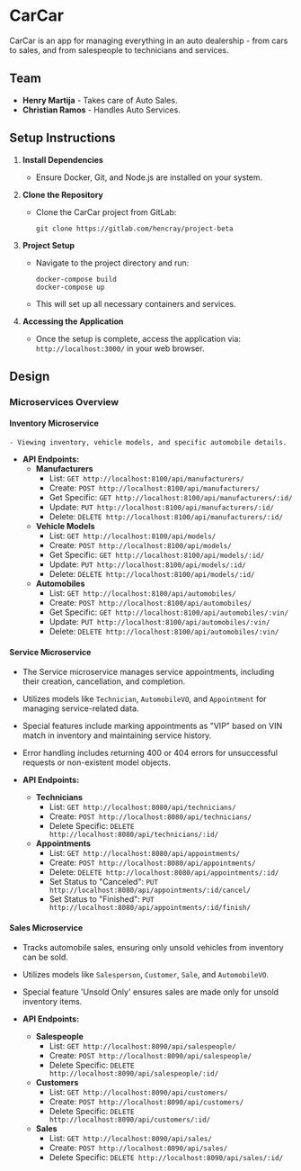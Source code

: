 # CarCar
CarCar is an app for managing everything in an auto dealership - from cars to sales, and from salespeople to technicians and services.

## Team
- **Henry Martija** - Takes care of Auto Sales.
- **Christian Ramos** - Handles Auto Services.

## Setup Instructions
1. **Install Dependencies**
   - Ensure Docker, Git, and Node.js are installed on your system.

2. **Clone the Repository**
   - Clone the CarCar project from GitLab:
     ```
     git clone https://gitlab.com/hencray/project-beta
     ```

3. **Project Setup**
   - Navigate to the project directory and run:
     ```
     docker-compose build
     docker-compose up
     ```
   - This will set up all necessary containers and services.

4. **Accessing the Application**
   - Once the setup is complete, access the application via:
     `http://localhost:3000/` in your web browser.

## Design
### Microservices Overview

#### Inventory Microservice
    - Viewing inventory, vehicle models, and specific automobile details.

- **API Endpoints:**
  - **Manufacturers**
    - List: `GET http://localhost:8100/api/manufacturers/`
    - Create: `POST http://localhost:8100/api/manufacturers/`
    - Get Specific: `GET http://localhost:8100/api/manufacturers/:id/`
    - Update: `PUT http://localhost:8100/api/manufacturers/:id/`
    - Delete: `DELETE http://localhost:8100/api/manufacturers/:id/`
  - **Vehicle Models**
    - List: `GET http://localhost:8100/api/models/`
    - Create: `POST http://localhost:8100/api/models/`
    - Get Specific: `GET http://localhost:8100/api/models/:id/`
    - Update: `PUT http://localhost:8100/api/models/:id/`
    - Delete: `DELETE http://localhost:8100/api/models/:id/`
  - **Automobiles**
    - List: `GET http://localhost:8100/api/automobiles/`
    - Create: `POST http://localhost:8100/api/automobiles/`
    - Get Specific: `GET http://localhost:8100/api/automobiles/:vin/`
    - Update: `PUT http://localhost:8100/api/automobiles/:vin/`
    - Delete: `DELETE http://localhost:8100/api/automobiles/:vin/`


#### Service Microservice
  - The Service microservice manages service appointments, including their creation, cancellation, and completion.
  - Utilizes models like `Technician`, `AutomobileVO`, and `Appointment` for managing service-related data.
  - Special features include marking appointments as "VIP" based on VIN match in inventory and maintaining service history.
  - Error handling includes returning 400 or 404 errors for unsuccessful requests or non-existent model objects.
  
- **API Endpoints:**
  - **Technicians**
    - List: `GET http://localhost:8080/api/technicians/`
    - Create: `POST http://localhost:8080/api/technicians/`
    - Delete Specific: `DELETE http://localhost:8080/api/technicians/:id/`
  - **Appointments**
    - List: `GET http://localhost:8080/api/appointments/`
    - Create: `POST http://localhost:8080/api/appointments/`
    - Delete: `DELETE http://localhost:8080/api/appointments/:id/`
    - Set Status to "Canceled": `PUT http://localhost:8080/api/appointments/:id/cancel/`
    - Set Status to "Finished": `PUT http://localhost:8080/api/appointments/:id/finish/`

#### Sales Microservice
  - Tracks automobile sales, ensuring only unsold vehicles from inventory can be sold.
  - Utilizes models like `Salesperson`, `Customer`, `Sale`, and `AutomobileVO`.
  - Special feature 'Unsold Only' ensures sales are made only for unsold inventory items.


- **API Endpoints:**
  - **Salespeople**
    - List: `GET http://localhost:8090/api/salespeople/`
    - Create: `POST http://localhost:8090/api/salespeople/`
    - Delete Specific: `DELETE http://localhost:8090/api/salespeople/:id/`
  - **Customers**
    - List: `GET http://localhost:8090/api/customers/`
    - Create: `POST http://localhost:8090/api/customers/`
    - Delete Specific: `DELETE http://localhost:8090/api/customers/:id/`
  - **Sales**
    - List: `GET http://localhost:8090/api/sales/`
    - Create: `POST http://localhost:8090/api/sales/`
    - Delete Specific: `DELETE http://localhost:8090/api/sales/:id/`
